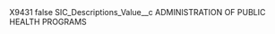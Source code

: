 <?xml version="1.0" encoding="UTF-8"?>
<CustomMetadata xmlns="http://soap.sforce.com/2006/04/metadata" xmlns:xsi="http://www.w3.org/2001/XMLSchema-instance" xmlns:xsd="http://www.w3.org/2001/XMLSchema">
    <label>X9431</label>
    <protected>false</protected>
    <values>
        <field>SIC_Descriptions_Value__c</field>
        <value xsi:type="xsd:string">ADMINISTRATION OF PUBLIC HEALTH PROGRAMS</value>
    </values>
</CustomMetadata>
